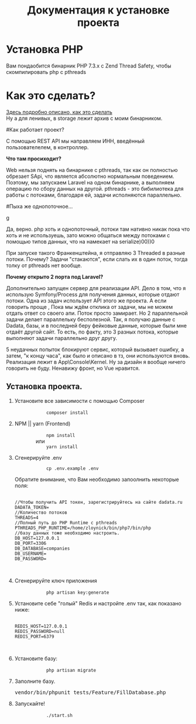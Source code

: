 <h1 align="center">Документация к установке проекта</h1>

# Установка РHP

Вам пондаобится бинарник PHP 7.3.x с Zend Thread Safety, чтобы скомпилировать php с pthreads

<h1>Как это сделать?</h1>

[Здесь подробно описано, как это сделать](https://gist.github.com/lokisho/8ee9e73c92fdb9bce3ea501e7d5217c7)
<br>Ну а для ленивых, в storage лежит архив с моим бинарником.

#Как работает проект?

С помощью REST API мы направляем ИНН, введённый пользователелем, в контроллер.

<b>Что там просиходит?</b>

Web нельзя поднять на бинарнике с pthreads, так как он полностью обрезает SApi, что является абсолютно
нормальным поведением. Поэтому, мы запускаем Laravel на одном бинарнике, а выполняем операцию по сбору данных на другой.
pthreads - это бибилиотека для работы с потоками, благодаря ей, задачи исполняются параллельно.

#Пыха же однопоточное...<p size="1">g</p>

Да, верно. php хоть и однопоточный, потоки там нативно никак пока что хоть и не используешь, зато можно общаться между 
потоками с помощью типов данных, что на намекает на serialize)00))0

При запуске такого Франкенштейна, я отправляю 3 Threaded в разные потоки. Почему? Задачи "стакаются", если слать их в один поток,
тогда толку от pthreads нет вообще. 

<b>Почему открыто 2 порта под Laravel?</b>

Дополнительно запущен сервер для реализации API.
Дело в том, что я использую Symfony/Process для получения данных, которые отдают потоки. Одна из задач использует API этого же проекта. А если говорить проще ,
Пока мы ждём отклика от задачи, мы не можем отдать ответ со своего апи. Поток просто замирает. Но 2 параллельной задачи делает параллельку бесполезной. Так, я получаю данные с Dadata, базы, и в последней беру фейковые
 данные, которые были мне отдаёт другой сайт. То есть, по факту, это 3 разных потока, которые выполняют задачи параллельно друг другу.

5 неудачных попыток блокируют сервис, который вызывает ошибку, а затем, "к концу часа", как было и описано в тз, они используются вновь.
Реализация лежит в App\Console\Kernel. Ну за дизайн я вообще ничего говорить не буду. Ненавижу фронт, но  Vue нравится.

## Установка проекта.

<ol start="1">
    <li>
        Установите все зависимости с помощью Composer<br>
        <code>
            composer install
        </code>
    </li>
    <li>
        NPM || yarn (Frontend)<br>
        <code>
            npm install
        </code>
        или
        <code>
            yarn install
        </code>
    </li>
    <li>
        Сгенерируйте .env
        <br>
        <code>
            cp .env.example .env
        </code>
        <br>
        Обратите внимание, что Вам необходимо запоолнить некоторые поля:
        <pre>
            <code>
//Чтобы получить API токен, зарегистрируйтесь на сайте dadata.ru
DADATA_TOKEN=
//Количество потоков
THREADS=4
//Полный путь до PHP Runtime с pthreads
PTHREADS_PHP_RUNTIME=/home/zloynick/bin/php7/bin/php
//базу данных тоже необходимо настроить.
DB_HOST=127.0.0.1
DB_PORT=3306
DB_DATABASE=companies
DB_USERNAME=
DB_PASSWORD=
            </code>
        </pre>
    </li>
    <li>
        Сгенерируйте ключ приложения
        <br>
        <code>
            php artisan key:generate
        </code>
    </li>
    <li>
        Установите себе "голый" Redis и настройте .env так, как показано ниже:
        <pre>
            <code>
REDIS_HOST=127.0.0.1
REDIS_PASSWORD=null
REDIS_PORT=6379
            </code>
        </pre>
    </li>
    <li>
        Установите базу:
        <br>
        <code>
            php artisan migrate
        </code>
    </li>
    <li>
        Заполните базу.
        <pre>vendor/bin/phpunit tests/Feature/FillDatabase.php</pre>
    </li>
    <li>
        Запускайте!
        <br>
        <code>
            ./start.sh
        </code>
    </li>
</ol>
